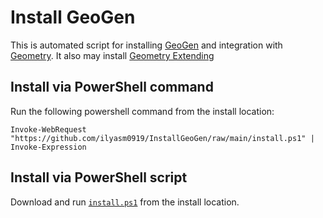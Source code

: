 # Install GeoGen

This is automated script for installing [GeoGen](https://github.com/PatrikBak/GeoGen/) and integration with [Geometry](https://github.com/ilyasm0919/Geometry/). It also may install [Geometry Extending](https://github.com/GrafGeometr/GeometryExtending)

## Install via PowerShell command

Run the following powershell command from the install location:

```
Invoke-WebRequest "https://github.com/ilyasm0919/InstallGeoGen/raw/main/install.ps1" | Invoke-Expression
```

## Install via PowerShell script

Download and run [`install.ps1`](https://github.com/ilyasm0919/InstallGeoGen/tree/main/install.ps1) from the install location.
